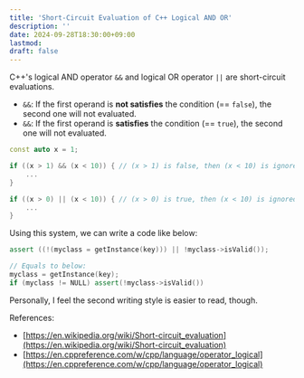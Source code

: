 ```yaml
---
title: 'Short-Circuit Evaluation of C++ Logical AND OR'
description: ''
date: 2024-09-28T18:30:00+09:00
lastmod: 
draft: false
---
```


C++'s logical AND operator ``&&`` and logical OR operator ``||`` are short-circuit evaluations.

- ``&&``: If the first operand is **not satisfies** the condition (== ``false``), the second one will not evaluated.
- ``&&``: If the first operand is **satisfies** the condition (== ``true``), the second one will not evaluated.

```cpp
const auto x = 1;

if ((x > 1) && (x < 10)) { // (x > 1) is false, then (x < 10) is ignored.
    ...
}

if ((x > 0) || (x < 10)) { // (x > 0) is true, then (x < 10) is ignored.
    ...
}
```

Using this system, we can write a code like below:

```cpp
assert ((!(myclass = getInstance(key))) || !myclass->isValid());

// Equals to below:
myclass = getInstance(key);
if (myclass != NULL) assert(!myclass->isValid())
```

Personally, I feel the second writing style is easier to read, though.

References:

- [https://en.wikipedia.org/wiki/Short-circuit_evaluation](https://en.wikipedia.org/wiki/Short-circuit_evaluation)
- [https://en.cppreference.com/w/cpp/language/operator_logical](https://en.cppreference.com/w/cpp/language/operator_logical)
